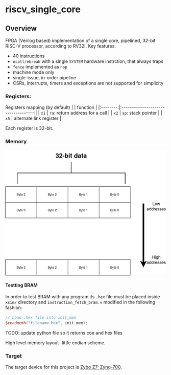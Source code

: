 # riscv_single_core
## Overview
FPGA (Verilog based) implementation of a single core, pipelined, 32-bit RISC-V processor, according to RV32I.
Key features:
- 40 instructions
- ```ecall/ebreak``` with a single ```SYSTEM``` hardware instrction, that always traps
- ```fence``` implemented as ```nop```
- machine mode only
- single-issue, in-order pipeline
- CSRs, interrupts, timers and exceptions are not supported for simplicity

### Registers:
Registers mapping (by default)
|          |               function              |
|:--------:|:-----------------------------------:|
| ```x1``` | ```ra```: return address for a call |
| ```x2``` |       ```sp```: stack pointer       |
| ```x5``` |       alternate link register       |

Each register is 32-bit.

### Memory
![Memory high-level layout](docs/graphics/rv32i_mem_scheme.drawio.png)

#### Testting BRAM
In order to test BRAM with any program its ```.hex``` file must be placed inside ```xsim/``` directory and ```instruction_fetch_bram.v``` modified in the following fashion:
```verilog
// Load .hex file into init_mem
$readmemh("filename.hex", init_mem);
```
TODO: update python file so it returns coe and hex files

High level memory layout- little endian scheme.

### Target
The target device for this project is [Zybo Z7: Zynq-700](https://digilent.com/reference/programmable-logic/zybo-z7/start).
